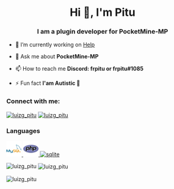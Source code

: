<h1 align="center">Hi 👋, I'm Pitu</h1>
<h3 align="center">I am a plugin developer for PocketMine-MP</h3>

- 🔭 I’m currently working on [Help](https://github.com/frpitu/Help)

- 💬 Ask me about **PocketMine-MP**

- 📫 How to reach me **Discord: frpitu or frpitu#1085**

- ⚡ Fun fact **I'am Autistic 💙**

<h3 align="left">Connect with me:</h3>
<p align="left">
   <a href="https://twitter.com/luizg_pitu" target="blank"><img align="center" src="https://raw.githubusercontent.com/rahuldkjain/github-profile-readme-generator/master/src/images/icons/Social/twitter.svg" alt="luizg_pitu" height="30" width="40" /></a>
<a href="https://youtube.com/@luizg_pitu" target="blank">
  <img align="center" src="https://raw.githubusercontent.com/rahuldkjain/github-profile-readme-generator/master/src/images/icons/Social/youtube.svg" alt="luizg_pitu" height="30" width="40" />
</a>
</p>

<h3 align="left">Languages</h3>
<p> <a href="https://www.mysql.com/" target="_blank" rel="noreferrer"> <img src="https://raw.githubusercontent.com/devicons/devicon/master/icons/mysql/mysql-original-wordmark.svg" alt="mysql" width="40" height="40"/> </a> <a href="https://www.php.net" target="_blank" rel="noreferrer"> <img src="https://raw.githubusercontent.com/devicons/devicon/master/icons/php/php-original.svg" alt="php" width="40" height="40"/> </a> <a href="https://www.sqlite.org/" target="_blank" rel="noreferrer"> <img src="https://www.vectorlogo.zone/logos/sqlite/sqlite-icon.svg" alt="sqlite" width="40" height="40"/> </a> </p>

<p><img align="left" src="https://github-readme-stats.vercel.app/api/top-langs?username=luizg_pitu&show_icons=true&locale=en&layout=compact" alt="luizg_pitu" /></p>
<p>&nbsp;<img align="center" src="https://github-readme-stats.vercel.app/api?username=frpitu&show_icons=true&locale=en" alt="luizg_pitu"/></p>
<p><img align="center" src="https://github-readme-streak-stats.herokuapp.com/?user=luizg_pitu&" alt="luizg_pitu" /></p>
